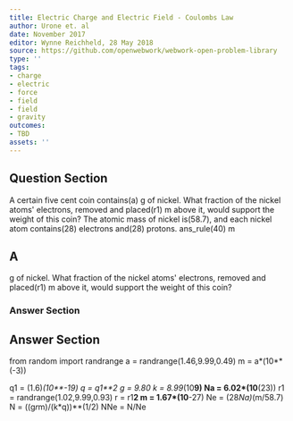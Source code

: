 ```yaml
---
title: Electric Charge and Electric Field - Coulombs Law
author: Urone et. al
date: November 2017
editor: Wynne Reichheld, 28 May 2018
source: https://github.com/openwebwork/webwork-open-problem-library
type: ''
tags:
- charge
- electric
- force
- field
- field
- gravity
outcomes:
- TBD
assets: ''
---
```


## Question Section 

A certain five cent coin contains(a) g of nickel. What fraction of the nickel atoms' electrons, removed and placed(r1) m above it, would support the weight of this coin? 
The atomic mass of nickel is(58.7), and each nickel atom contains(28) electrons and(28) protons.
ans_rule(40) m
## A
g of nickel. What fraction of the nickel atoms' electrons, removed and placed(r1) m above it, would support the weight of this coin? 
### Answer Section


## Answer Section

from random import randrange
a = randrange(1.46,9.99,0.49)
m = a*(10**(-3))

q1 = (1.6)*(10**-19)
q = q1**2
g = 9.80
k = 8.99*(10**9)
Na = 6.02*(10**(23))
r1 = randrange(1.02,9.99,0.93)
r = r1**2
m = 1.67*(10**-27)
Ne = (28*Na)*(m/58.7)
N = ((g*r*m)/(k*q))**(1/2)
NNe = N/Ne